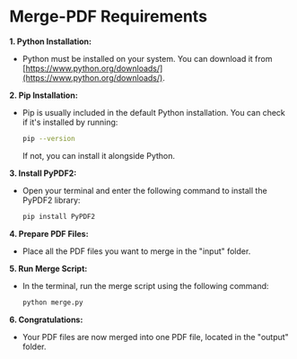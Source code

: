 # Merge-PDF Requirements

**1. Python Installation:**
   - Python must be installed on your system. You can download it from [https://www.python.org/downloads/](https://www.python.org/downloads/).

**2. Pip Installation:**
   - Pip is usually included in the default Python installation. You can check if it's installed by running:
     ```bash
     pip --version
     ```
     If not, you can install it alongside Python.

**3. Install PyPDF2:**
   - Open your terminal and enter the following command to install the PyPDF2 library:
     ```bash
     pip install PyPDF2
     ```

**4. Prepare PDF Files:**
   - Place all the PDF files you want to merge in the "input" folder.

**5. Run Merge Script:**
   - In the terminal, run the merge script using the following command:
     ```bash
     python merge.py
     ```

**6. Congratulations:**
   - Your PDF files are now merged into one PDF file, located in the "output" folder.
